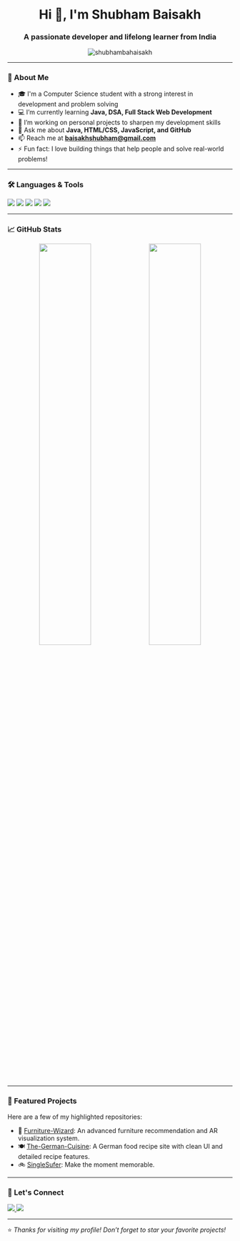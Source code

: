 <h1 align="center">Hi 👋, I'm Shubham Baisakh</h1>
<h3 align="center">A passionate developer and lifelong learner from India</h3>

<p align="center">
  <img src="https://komarev.com/ghpvc/?username=shubhambahaisakh&label=Profile%20views&color=0e75b6&style=flat" alt="shubhambahaisakh" />
</p>

---

### 🌱 About Me
- 🎓 I'm a Computer Science student with a strong interest in development and problem solving  
- 💻 I’m currently learning **Java, DSA, Full Stack Web Development**  
- 🔭 I’m working on personal projects to sharpen my development skills  
- 💬 Ask me about **Java, HTML/CSS, JavaScript, and GitHub**  
- 📫 Reach me at **baisakhshubham@gmail.com**
- ⚡ Fun fact: I love building things that help people and solve real-world problems!

---

### 🛠️ Languages & Tools
<p>
  <img src="https://img.shields.io/badge/Java-ED8B00?style=for-the-badge&logo=java&logoColor=white"/>
  <img src="https://img.shields.io/badge/HTML5-E34F26?style=for-the-badge&logo=html5&logoColor=white"/>
  <img src="https://img.shields.io/badge/CSS3-1572B6?style=for-the-badge&logo=css3&logoColor=white"/>
  <img src="https://img.shields.io/badge/JavaScript-F7DF1E?style=for-the-badge&logo=javascript&logoColor=black"/>
  <img src="https://img.shields.io/badge/GitHub-181717?style=for-the-badge&logo=github&logoColor=white"/>
</p>

---

### 📈 GitHub Stats

<p align="center">
  <img width="48%" src="https://github-readme-stats.vercel.app/api?username=shubhambaisakh&show_icons=true&theme=radical" />
  <img width="48%" src="https://github-readme-streak-stats.herokuapp.com/?user=shubhambaisakh&theme=radical" />
</p>

---

### 📌 Featured Projects

Here are a few of my highlighted repositories:

- 🔗 [Furniture-Wizard](https://github.com/Shubhambaisakh/Furniture-Wizard): An advanced furniture recommendation and AR visualization system.
- 🍽️ [The-German-Cuisine](https://github.com/Shubhambaisakh/The-German-Cuisine): A German food recipe site with clean UI and detailed recipe features.
- 🚲 [SingleSufer](https://github.com/Shubhambaisakh/SingleSufer): Make the moment memorable.
---

### 🤝 Let's Connect

<p>
  <a href="https://www.linkedin.com/in/shubhambaisakh" target="_blank">
    <img src="https://img.shields.io/badge/LinkedIn-blue?style=for-the-badge&logo=linkedin&logoColor=white" />
  </a>
  <a href="mailto:baisakhshubham@gmail.com">
    <img src="https://img.shields.io/badge/Gmail-red?style=for-the-badge&logo=gmail&logoColor=white" />
  </a>
</p>

---

⭐ *Thanks for visiting my profile! Don’t forget to star your favorite projects!*
